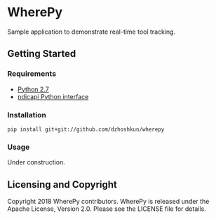 # WherePy

Sample application to demonstrate real-time tool tracking.

## Getting Started

### Requirements

* [Python 2.7][python-27]
* [ndicapi Python interface][ndicapi-py]

[python-27]: https://www.python.org/
[ndicapi-py]: https://github.com/PlusToolkit/ndicapi#python

### Installation

`pip install git+git://github.com/dzhoshkun/wherepy`

### Usage

Under construction.

## Licensing and Copyright

Copyright 2018 WherePy contributors.
WherePy is released under the Apache License, Version 2.0.
Please see the LICENSE file for details.
